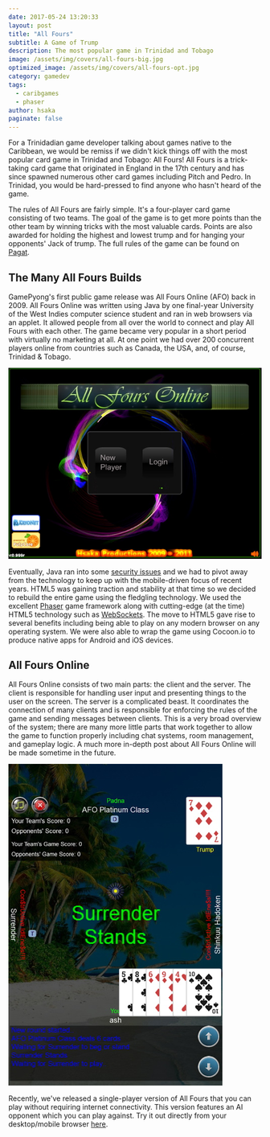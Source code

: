 ```yaml
---
date: 2017-05-24 13:20:33
layout: post
title: "All Fours"
subtitle: A Game of Trump
description: The most popular game in Trinidad and Tobago
image: /assets/img/covers/all-fours-big.jpg
optimized_image: /assets/img/covers/all-fours-opt.jpg
category: gamedev
tags:
  - caribgames
  - phaser
author: hsaka
paginate: false
---
```


For a Trinidadian game developer talking about games native to the Caribbean, we would be remiss if we didn't kick things off with the most popular card game in Trinidad and Tobago: All Fours! All Fours is a trick-taking card game that originated in England in the 17th century and has since spawned numerous other card games including Pitch and Pedro. In Trinidad, you would be hard-pressed to find anyone who hasn't heard of the game.

The rules of All Fours are fairly simple. It's a four-player card game consisting of two teams. The goal of the game is to get more points than the other team by winning tricks with the most valuable cards. Points are also awarded for holding the highest and lowest trump and for hanging your opponents' Jack of trump. The full rules of the game can be found on [Pagat](https://www.pagat.com/allfours/allfours.html).

## The Many All Fours Builds

GamePyong's first public game release was All Fours Online (AFO) back in 2009. All Fours Online was written using Java by one final-year University of the West Indies computer science student and ran in web browsers via an applet. It allowed people from all over the world to connect and play All Fours with each other. The game became very popular in a short period with virtually no marketing at all. At one point we had over 200 concurrent players online from countries such as Canada, the USA, and, of course, Trinidad & Tobago.

![placeholder](/assets/img/blog%20resources/all-fours/1-afo.jpg "AFO")

Eventually, Java ran into some [security issues](https://heimdalsecurity.com/blog/java-biggest-security-hole-your-computer/) and we had to pivot away from the technology to keep up with the mobile-driven focus of recent years. HTML5 was gaining traction and stability at that time so we decided to rebuild the entire game using the fledgling technology. We used the excellent [Phaser](http://phaser.io/) game framework along with cutting-edge (at the time) HTML5 technology such as [WebSockets](https://en.wikipedia.org/wiki/WebSocket). The move to HTML5 gave rise to several benefits including being able to play on any modern browser on any operating system. We were also able to wrap the game using Cocoon.io to produce native apps for Android and iOS devices.

## All Fours Online

All Fours Online consists of two main parts: the client and the server. The client is responsible for handling user input and presenting things to the user on the screen. The server is a complicated beast. It coordinates the connection of many clients and is responsible for enforcing the rules of the game and sending messages between clients. This is a very broad overview of the system; there are many more little parts that work together to allow the game to function properly including chat systems, room management, and gameplay logic. A much more in-depth post about All Fours Online will be made sometime in the future.

![placeholder](/assets/img/blog%20resources/all-fours/2-afo.jpg "AFO")

Recently, we've released a single-player version of All Fours that you can play without requiring internet connectivity. This version features an AI opponent which you can play against. Try it out directly from your desktop/mobile browser [here](http://gamepyong.com/allfours/index.html).
